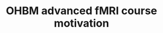 ---
title: "OHBM advanced fMRI course motivation"
project_id: 
date: 
conference_id: ""
presenters:
   - peter_bandettini
summary: "<p>OHBM advanced fMRI course motivation</p>"
file: /assets/presentations/T208.ppt
filename: T208.ppt
layout: presentation
---